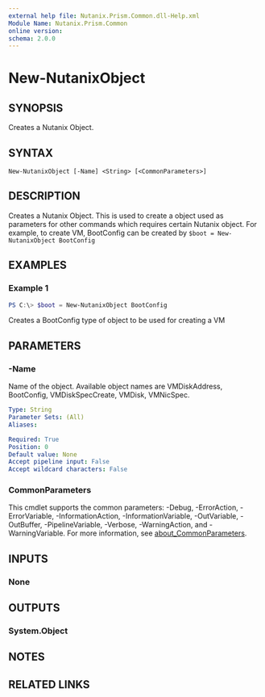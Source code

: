 ```yaml
---
external help file: Nutanix.Prism.Common.dll-Help.xml
Module Name: Nutanix.Prism.Common
online version:
schema: 2.0.0
---
```


# New-NutanixObject

## SYNOPSIS
Creates a Nutanix Object.

## SYNTAX

```
New-NutanixObject [-Name] <String> [<CommonParameters>]
```

## DESCRIPTION
Creates a Nutanix Object. This is used to create a object used as parameters for other commands which requires certain Nutanix object. For example, to create VM, BootConfig can be created by `$boot = New-NutanixObject BootConfig`

## EXAMPLES

### Example 1
```powershell
PS C:\> $boot = New-NutanixObject BootConfig
```

Creates a BootConfig type of object to be used for creating a VM

## PARAMETERS

### -Name

Name of the object. Available object names are VMDiskAddress, BootConfig, VMDiskSpecCreate, VMDisk, VMNicSpec.


```yaml
Type: String
Parameter Sets: (All)
Aliases:

Required: True
Position: 0
Default value: None
Accept pipeline input: False
Accept wildcard characters: False
```

### CommonParameters
This cmdlet supports the common parameters: -Debug, -ErrorAction, -ErrorVariable, -InformationAction, -InformationVariable, -OutVariable, -OutBuffer, -PipelineVariable, -Verbose, -WarningAction, and -WarningVariable. For more information, see [about_CommonParameters](http://go.microsoft.com/fwlink/?LinkID=113216).

## INPUTS

### None
## OUTPUTS

### System.Object
## NOTES

## RELATED LINKS
